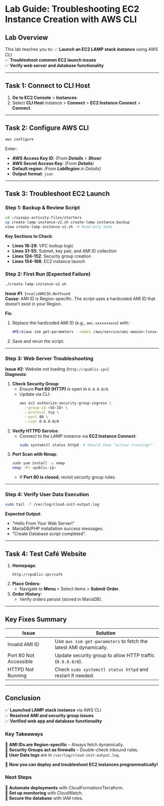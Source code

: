 # **Lab Guide: Troubleshooting EC2 Instance Creation with AWS CLI**

## **Lab Overview**
This lab teaches you to:
✅ **Launch an EC2 LAMP stack instance** using AWS CLI  
✅ **Troubleshoot common EC2 launch issues**  
✅ **Verify web server and database functionality**  

---

## **Task 1: Connect to CLI Host**
1. **Go to EC2 Console** > **Instances**.
2. Select **CLI Host** instance > **Connect** > **EC2 Instance Connect** > **Connect**.

---

## **Task 2: Configure AWS CLI**
```bash
aws configure
```
Enter:  
- **AWS Access Key ID**: *(From **Details** > **Show**)*  
- **AWS Secret Access Key**: *(From **Details**)*  
- **Default region**: *(From **LabRegion** in Details)*  
- **Output format**: `json`  

---

## **Task 3: Troubleshoot EC2 Launch**

### **Step 1: Backup & Review Script**
```bash
cd ~/sysops-activity-files/starters
cp create-lamp-instance-v2.sh create-lamp-instance.backup
view create-lamp-instance-v2.sh  # Read-only mode
```
**Key Sections to Check**:
- **Lines 16-29**: VPC lookup logic  
- **Lines 31-55**: Subnet, key pair, and AMI ID collection  
- **Lines 124-152**: Security group creation  
- **Lines 154-168**: EC2 instance launch  

### **Step 2: First Run (Expected Failure)**
```bash
./create-lamp-instance-v2.sh
```
**Issue #1**: `InvalidAMIID.NotFound`  
**Cause**: AMI ID is Region-specific. The script uses a hardcoded AMI ID that doesn’t exist in your Region.  

**Fix**:
1. Replace the hardcoded AMI ID (e.g., `ami-xxxxxxxxxx`) with:  
   ```bash
   AMI=$(aws ssm get-parameters --names /aws/service/ami-amazon-linux-latest/amzn2-ami-hvm-x86_64-gp2 --query 'Parameters[0].[Value]' --output text)
   ```
2. Save and rerun the script.  

---

### **Step 3: Web Server Troubleshooting**
**Issue #2**: Website not loading (`http://<public-ip>`)  
**Diagnosis**:
1. **Check Security Group**:  
   - Ensure **Port 80 (HTTP)** is open to `0.0.0.0/0`.  
   - Update via CLI:  
     ```bash
     aws ec2 authorize-security-group-ingress \
       --group-id <SG-ID> \
       --protocol tcp \
       --port 80 \
       --cidr 0.0.0.0/0
     ```
2. **Verify HTTPD Service**:  
   - Connect to the LAMP instance via **EC2 Instance Connect**:  
     ```bash
     sudo systemctl status httpd  # Should show "active (running)"
     ```
3. **Port Scan with Nmap**:  
   ```bash
   sudo yum install -y nmap
   nmap -Pn <public-ip>
   ```
   - If **Port 80 is closed**, revisit security group rules.  

---

### **Step 4: Verify User Data Execution**
```bash
sudo tail -f /var/log/cloud-init-output.log
```
**Expected Output**:  
- "Hello From Your Web Server!"  
- MariaDB/PHP installation success messages.  
- "Create Database script completed".  

---

## **Task 4: Test Café Website**
1. **Homepage**:  
   ```http
   http://<public-ip>/cafe
   ```
2. **Place Orders**:  
   - Navigate to **Menu** > Select items > **Submit Order**.  
3. **Order History**:  
   - Verify orders persist (stored in MariaDB).  

---

## **Key Fixes Summary**
| **Issue**               | **Solution**                                                                 |
|--------------------------|-----------------------------------------------------------------------------|
| Invalid AMI ID           | Use `aws ssm get-parameters` to fetch the latest AMI dynamically.           |
| Port 80 Not Accessible   | Update security group to allow HTTP traffic (`0.0.0.0/0`).                  |
| HTTPD Not Running        | Check `sudo systemctl status httpd` and restart if needed.                  |

---

## **Conclusion**
✅ **Launched LAMP stack instance** via AWS CLI  
✅ **Resolved AMI and security group issues**  
✅ **Verified web app and database functionality**  

### **Key Takeaways**
🔹 **AMI IDs are Region-specific** – Always fetch dynamically.  
🔹 **Security Groups act as firewalls** – Double-check inbound rules.  
🔹 **User Data logs** are in `/var/log/cloud-init-output.log`.  

🚀 **Now you can deploy and troubleshoot EC2 instances programmatically!**  

### **Next Steps**
🔸 **Automate deployments** with CloudFormation/Terraform.  
🔸 **Set up monitoring** with CloudWatch.  
🔸 **Secure the database** with IAM roles.